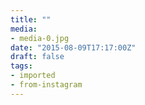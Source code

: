 ```yaml
---
title: ""
media:
- media-0.jpg
date: "2015-08-09T17:17:00Z"
draft: false
tags:
- imported
- from-instagram
---
```


